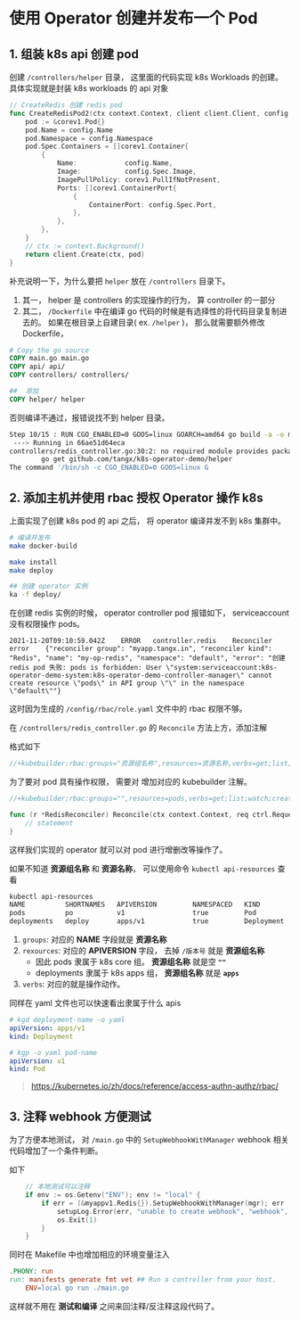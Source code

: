 # 使用 Operator 创建并发布一个 Pod


## 1. 组装 k8s api 创建 pod

创建 `/controllers/helper` 目录， 这里面的代码实现 k8s Workloads 的创建。 具体实现就是封装 k8s workloads 的 api 对象

```go
// CreateRedis 创建 redis pod
func CreateRedisPod2(ctx context.Context, client client.Client, config *appv1.Redis) error {
	pod := &corev1.Pod{}
	pod.Name = config.Name
	pod.Namespace = config.Namespace
	pod.Spec.Containers = []corev1.Container{
		{
			Name:            config.Name,
			Image:           config.Spec.Image,
			ImagePullPolicy: corev1.PullIfNotPresent,
			Ports: []corev1.ContainerPort{
				{
					ContainerPort: config.Spec.Port,
				},
			},
		},
	}
	// ctx := context.Background()
	return client.Create(ctx, pod)
}
```

补充说明一下，为什么要把 `helper` 放在 `/controllers` 目录下。

1. 其一， helper 是 controllers 的实现操作的行为， 算 controller 的一部分
2. 其二， `/Dockerfile` 中在编译 go 代码的时候是有选择性的将代码目录复制进去的。 如果在根目录上自建目录( ex. `/helper` )， 那么就需要额外修改 Dockerfile， 

```Dockerfile
# Copy the go source
COPY main.go main.go
COPY api/ api/
COPY controllers/ controllers/

##  添加
COPY helper/ helper
```

否则编译不通过，报错说找不到 helper 目录。

```bash
Step 10/15 : RUN CGO_ENABLED=0 GOOS=linux GOARCH=amd64 go build -a -o manager main.go
 ---> Running in 66ae51d64eca
controllers/redis_controller.go:30:2: no required module provides package github.com/tangx/k8s-operator-demo/helper; to add it:
        go get github.com/tangx/k8s-operator-demo/helper
The command '/bin/sh -c CGO_ENABLED=0 GOOS=linux G
```


## 2. 添加主机并使用 rbac 授权 Operator 操作 k8s

上面实现了创建 k8s pod 的 api 之后， 将 operator 编译并发不到 k8s 集群中。

```bash
# 编译并发布
make docker-build

make install
make deploy

## 创建 operator 实例
ka -f deploy/
```

在创建 redis 实例的时候， operator controller pod 报错如下， serviceaccount 没有权限操作 pods。

```log
2021-11-20T09:10:59.042Z	ERROR	controller.redis	Reconciler error	{"reconciler group": "myapp.tangx.in", "reconciler kind": "Redis", "name": "my-op-redis", "namespace": "default", "error": "创建 redis pod 失败: pods is forbidden: User \"system:serviceaccount:k8s-operator-demo-system:k8s-operator-demo-controller-manager\" cannot create resource \"pods\" in API group \"\" in the namespace \"default\""}
```

这时因为生成的 `/config/rbac/role.yaml` 文件中的 rbac 权限不够。

在 `/controllers/redis_controller.go` 的 `Reconcile` 方法上方，添加注解

格式如下

```go
//+kubebuilder:rbac:groups="资源组名称",resources=资源名称,verbs=get;list;watch;create;update;patch;delete（操作动作）
```

为了要对 pod 具有操作权限， 需要对  增加对应的 kubebuilder 注解。

```go
//+kubebuilder:rbac:groups="",resources=pods,verbs=get;list;watch;create;update;patch;delete

func (r *RedisReconciler) Reconcile(ctx context.Context, req ctrl.Request) (ctrl.Result, error) {
	// statement
}
```

这样我们实现的 operator 就可以对 pod 进行增删改等操作了。

如果不知道 **资源组名称** 和 **资源名称**， 可以使用命令 `kubectl api-resources` 查看

```bash
kubectl api-resources
NAME          SHORTNAMES   APIVERSION         NAMESPACED   KIND
pods          po           v1                 true         Pod
deployments   deploy       apps/v1            true         Deployment
```

1. `groups`: 对应的 **NAME** 字段就是 **资源名称**
2. `rexources`: 对应的 **APIVERSION** 字段， 去掉 `/版本号` 就是 **资源组名称**
    + 因此 pods 隶属于 k8s core 组。  **资源组名称** 就是空 **`""`**
    + deployments 隶属于 k8s apps 组， **资源组名称** 就是 **`apps`**
3. `verbs`: 对应的就是操作动作。

同样在 yaml 文件也可以快速看出隶属于什么 apis

```yaml
# kgd deployment-name -o yaml
apiVersion: apps/v1
kind: Deployment

# kgp -o yaml pod-name
apiVersion: v1
kind: Pod
```

> https://kubernetes.io/zh/docs/reference/access-authn-authz/rbac/



## 3. 注释 webhook 方便测试

为了方便本地测试， 对 `/main.go` 中的 `SetupWebhookWithManager` webhook 相关代码增加了一个条件判断。

如下

```go
	// 本地测试可以注释
	if env := os.Getenv("ENV"); env != "local" {
		if err = (&myappv1.Redis{}).SetupWebhookWithManager(mgr); err != nil {
			setupLog.Error(err, "unable to create webhook", "webhook", "Redis")
			os.Exit(1)
		}
	}
```

同时在 Makefile 中也增加相应的环境变量注入

```Makefile
.PHONY: run
run: manifests generate fmt vet ## Run a controller from your host.
	ENV=local go run ./main.go
```

这样就不用在 **测试和编译** 之间来回注释/反注释这段代码了。

